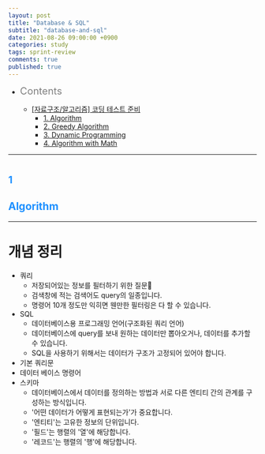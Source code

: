 ```yaml
---
layout: post
title: "Database & SQL"
subtitle: "database-and-sql"
date: 2021-08-26 09:00:00 +0900
categories: study
tags: sprint-review
comments: true
published: true
---
```


- <span style="font-size:20px;color:gray">Contents</span>

  - [[자료구조/알고리즘] 코딩 테스트 준비](#12)
    - [1. Algorithm](#1)
    - [2. Greedy Algorithm](#2)
    - [3. Dynamic Programming](#3)
    - [4. Algorithm with Math](#4)

---

# <span style="font-size:20px;color:DodgerBlue">1</span>

## <span style="color:DodgerBlue">Algorithm</span>

---

# 개념 정리

- 쿼리
  - 저장되어있는 정보를 필터하기 위한 질문
  - 검색창에 적는 검색어도 query의 일종입니다.
  - 명령어 10개 정도만 익히면 웬만한 필터링은 다 할 수 있습니다.
- SQL
  - 데이터베이스용 프로그래밍 언어(구조화된 쿼리 언어)
  - 데이터베이스에 query를 보내 원하는 데이터만 뽑아오거나, 데이터를 추가할 수 있습니다.
  - SQL을 사용하기 위해서는 데이터가 구조가 고정되어 있어야 합니다.
- 기본 쿼리문
- 데이터 베이스 명령어
- 스키마
  - 데이터베이스에서 데이터를 정의하는 방법과 서로 다른 엔티티 간의 관계를 구성하는 방식입니다.
  - '어떤 데이터가 어떻게 표현되는가'가 중요합니다.
  - '엔티티'는 고유한 정보의 단위입니다.
  - '필드'는 행렬의 '열'에 해당합니다.
  - '레코드'는 행렬의 '행'에 해당합니다.
